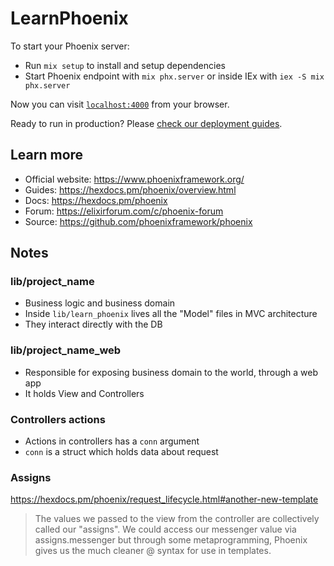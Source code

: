 # LearnPhoenix

To start your Phoenix server:

  * Run `mix setup` to install and setup dependencies
  * Start Phoenix endpoint with `mix phx.server` or inside IEx with `iex -S mix phx.server`

Now you can visit [`localhost:4000`](http://localhost:4000) from your browser.

Ready to run in production? Please [check our deployment guides](https://hexdocs.pm/phoenix/deployment.html).

## Learn more

  * Official website: https://www.phoenixframework.org/
  * Guides: https://hexdocs.pm/phoenix/overview.html
  * Docs: https://hexdocs.pm/phoenix
  * Forum: https://elixirforum.com/c/phoenix-forum
  * Source: https://github.com/phoenixframework/phoenix

## Notes

### lib/project_name
* Business logic and business domain
* Inside `lib/learn_phoenix` lives all the "Model" files in MVC architecture
* They interact directly with the DB

### lib/project_name_web
* Responsible for exposing business domain to the world, through a web app
* It holds View and Controllers

### Controllers actions
* Actions in controllers has a `conn` argument
* `conn` is a struct which holds data about request

### Assigns
https://hexdocs.pm/phoenix/request_lifecycle.html#another-new-template
> The values we passed to the view from the controller are collectively called our "assigns". We could access our messenger value via assigns.messenger but through some metaprogramming, Phoenix gives us the much cleaner @ syntax for use in templates.
